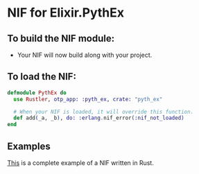 # NIF for Elixir.PythEx

## To build the NIF module:

- Your NIF will now build along with your project.

## To load the NIF:

```elixir
defmodule PythEx do
  use Rustler, otp_app: :pyth_ex, crate: "pyth_ex"

  # When your NIF is loaded, it will override this function.
  def add(_a, _b), do: :erlang.nif_error(:nif_not_loaded)
end
```

## Examples

[This](https://github.com/rusterlium/NifIo) is a complete example of a NIF written in Rust.
